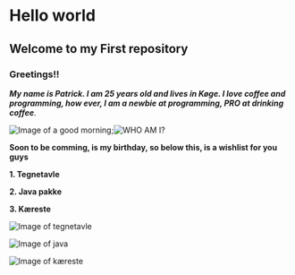 # Hello world #
## **Welcome to my First repository** ##
### Greetings!! ###
***My name is Patrick. I am 25 years old and lives in Køge.
I love coffee and programming, how ever, I am a newbie at programming, PRO at drinking coffee***.

![Image of a good morning](https://media2.giphy.com/media/f3FoIzAbLy5sA/200.webp?cid=790b76112e0c7125eea97e9fff91e3bb99d690c3b461e78a&rid=200.webp);![WHO AM I?](https://media2.giphy.com/media/l1KVb2dUcmuGG4tby/100.webp?cid=790b761126f7c59f189f294a3d345d3daf829b9453863189&rid=100.webp)




**Soon to be comming, is my birthday, so below this, is a wishlist for you guys**

**1. Tegnetavle**

**2. Java pakke**

**3. Kæreste**

![Image of tegnetavle](https://www.pricerunner.dk/product/640x640/1868934762/Wacom-Intuos-Small.jpg?c=0.7)

![Image of java](https://static.javatpoint.com/images/core/java-features.png)

![Image of kæreste](https://www.40plus.dk/images_v2/find-en-kaereste.jpg)

